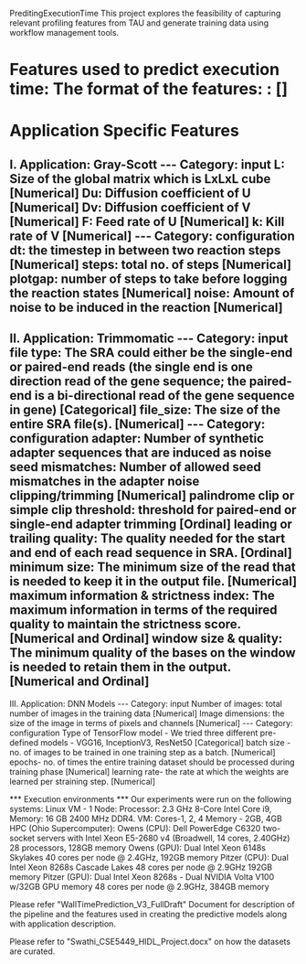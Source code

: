 PreditingExecutionTime
This project explores the feasibility of capturing relevant profiling features from TAU and generate training data using workflow management tools.

Features used to predict execution time:
The format of the features: 
<Feature>: <Description> [<Datatype>]
=============================
Application Specific Features 
=============================
I. Application: Gray-Scott
--- Category: input
L: Size of the global matrix which is LxLxL cube [Numerical]
Du: Diffusion coefficient of U [Numerical]
Dv: Diffusion coefficient of V [Numerical]
F: Feed rate of U [Numerical]
k: Kill rate of V [Numerical]
--- Category: configuration
dt: the timestep in between two reaction steps [Numerical]
steps: total no. of steps [Numerical]
plotgap: number of steps to take before logging the reaction states [Numerical]
noise: Amount of noise to be induced in the reaction [Numerical]
-----------------------------------
II. Application: Trimmomatic
--- Category: input
file type: The SRA could either be the single-end or paired-end reads (the single end is one direction read of the gene sequence; the paired-end is a bi-directional read of the gene sequence in gene) [Categorical]
file_size: The size of the entire SRA file(s). [Numerical]
--- Category: configuration
adapter: Number of synthetic adapter sequences that are induced as noise
seed mismatches: Number of allowed seed mismatches in the adapter noise clipping/trimming [Numerical]
palindrome clip or simple clip threshold: threshold for paired-end or single-end adapter trimming [Ordinal]
leading or trailing quality: The quality needed for the start and end of each read sequence in SRA. [Ordinal]
minimum size: The minimum size of the read that is needed to keep it in the output file. [Numerical]
maximum information & strictness index: The maximum information in terms of the required quality to maintain the strictness score. [Numerical and Ordinal]
window size & quality: The minimum quality of the bases on the window is needed to retain them in the output. [Numerical and Ordinal]
-----------------------------------
III. Application: DNN Models
--- Category: input
Number of images: total number of images in the training data [Numerical]
Image dimensions: the size of the image in terms of pixels and channels [Numerical]
--- Category: configuration
Type of TensorFlow model - We tried three different pre-defined models - VGG16, InceptionV3, ResNet50 [Categorical]
batch size - no. of images to be trained in one training step as a batch. [Numerical]
epochs- no. of times the entire training dataset should be processed during training phase [Numerical]
learning rate- the rate at which the weights are learned per straining step. [Numerical]


*** Execution environments ***
Our experiments were run on the following systems:
Linux VM - 1 Node: Processor: 2.3 GHz 8-Core Intel Core i9, Memory: 16 GB 2400 MHz DDR4. VM: Cores-1, 2, 4 Memory - 2GB, 4GB
HPC (Ohio Supercomputer):
Owens (CPU): Dell PowerEdge C6320 two-socket servers with Intel Xeon E5-2680 v4 (Broadwell, 14 cores, 2.40GHz) 28 processors, 128GB memory
Owens (GPU): Dual Intel Xeon 6148s Skylakes 40 cores per node @ 2.4GHz, 192GB memory
Pitzer (CPU): Dual Intel Xeon 8268s Cascade Lakes 48 cores per node @ 2.9GHz 192GB memory 
Pitzer (GPU): Dual Intel Xeon 8268s - Dual NVIDIA Volta V100 w/32GB GPU memory 48 cores per node @ 2.9GHz, 384GB memory


Please refer "WallTimePrediction_V3_FullDraft" Document for description of the pipeline and the features used in creating the predictive models along with application description.

Please refer to "Swathi_CSE5449_HIDL_Project.docx" on how the datasets are curated.
